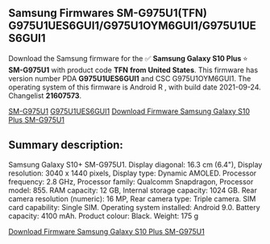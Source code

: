<h2>Samsung Firmwares SM-G975U1(TFN) G975U1UES6GUI1/G975U1OYM6GUI1/G975U1UES6GUI1</h2>
Download the Samsung firmware for the ✅ <strong>Samsung Galaxy S10 Plus </strong> ⭐ <strong>SM-G975U1</strong> with product code <strong>TFN</strong> <strong> from United States</strong>. This firmware has version number PDA <strong>G975U1UES6GUI1</strong> and CSC G975U1OYM6GUI1. The operating system of this firmware is Android R , with build date 2021-09-24. Changelist <strong>21607573</strong>.


[SM-G975U1](https://samfirm.shop/samsung/model/SM-G975U1)
[G975U1UES6GUI1](https://samfirm.shop/samsung/pda/G975U1UES6GUI1)
[Download Firmware Samsung Galaxy S10 Plus SM-G975U1](https://samfirm.shop/samsung/firmware/459261)
<h2>Summary description:</h2>
<p>Samsung Galaxy S10+ SM-G975U1. Display diagonal: 16.3 cm (6.4"), Display resolution: 3040 x 1440 pixels, Display type: Dynamic AMOLED. Processor frequency: 2.8 GHz, Processor family: Qualcomm Snapdragon, Processor model: 855. RAM capacity: 12 GB, Internal storage capacity: 1024 GB. Rear camera resolution (numeric): 16 MP, Rear camera type: Triple camera. SIM card capability: Single SIM. Operating system installed: Android 9.0. Battery capacity: 4100 mAh. Product colour: Black. Weight: 175 g</p>


[Download Firmware Samsung Galaxy S10 Plus SM-G975U1](https://samfirm.shop/samsung/firmware/459261)
